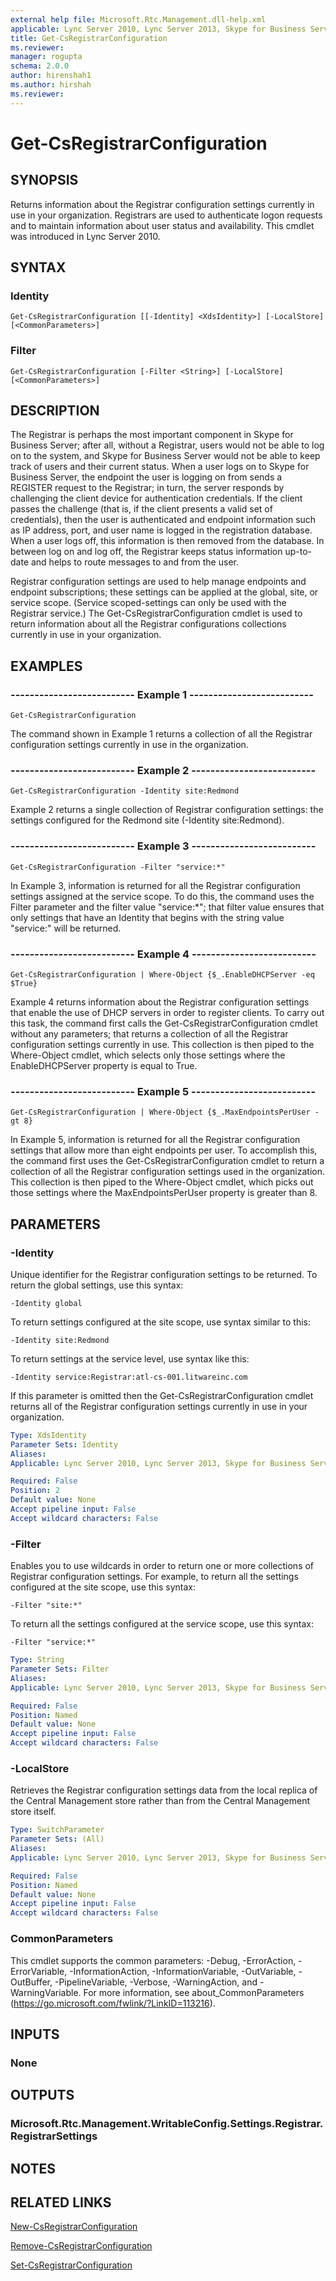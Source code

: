 ```yaml
---
external help file: Microsoft.Rtc.Management.dll-help.xml
applicable: Lync Server 2010, Lync Server 2013, Skype for Business Server 2015, Skype for Business Server 2019
title: Get-CsRegistrarConfiguration
ms.reviewer: 
manager: rogupta
schema: 2.0.0
author: hirenshah1
ms.author: hirshah
ms.reviewer:
---
```


# Get-CsRegistrarConfiguration

## SYNOPSIS
Returns information about the Registrar configuration settings currently in use in your organization.
Registrars are used to authenticate logon requests and to maintain information about user status and availability.
This cmdlet was introduced in Lync Server 2010.


## SYNTAX

### Identity
```
Get-CsRegistrarConfiguration [[-Identity] <XdsIdentity>] [-LocalStore] [<CommonParameters>]
```

### Filter
```
Get-CsRegistrarConfiguration [-Filter <String>] [-LocalStore] [<CommonParameters>]
```

## DESCRIPTION
The Registrar is perhaps the most important component in Skype for Business Server; after all, without a Registrar, users would not be able to log on to the system, and Skype for Business Server would not be able to keep track of users and their current status.
When a user logs on to Skype for Business Server, the endpoint the user is logging on from sends a REGISTER request to the Registrar; in turn, the server responds by challenging the client device for authentication credentials.
If the client passes the challenge (that is, if the client presents a valid set of credentials), then the user is authenticated and endpoint information such as IP address, port, and user name is logged in the registration database.
When a user logs off, this information is then removed from the database.
In between log on and log off, the Registrar keeps status information up-to-date and helps to route messages to and from the user.

Registrar configuration settings are used to help manage endpoints and endpoint subscriptions; these settings can be applied at the global, site, or service scope.
(Service scoped-settings can only be used with the Registrar service.) The Get-CsRegistrarConfiguration cmdlet is used to return information about all the Registrar configurations collections currently in use in your organization.


## EXAMPLES

### -------------------------- Example 1 --------------------------
```
Get-CsRegistrarConfiguration
```

The command shown in Example 1 returns a collection of all the Registrar configuration settings currently in use in the organization.

### -------------------------- Example 2 --------------------------
```
Get-CsRegistrarConfiguration -Identity site:Redmond
```

Example 2 returns a single collection of Registrar configuration settings: the settings configured for the Redmond site (-Identity site:Redmond).

### -------------------------- Example 3 --------------------------
```
Get-CsRegistrarConfiguration -Filter "service:*"
```

In Example 3, information is returned for all the Registrar configuration settings assigned at the service scope.
To do this, the command uses the Filter parameter and the filter value "service:*"; that filter value ensures that only settings that have an Identity that begins with the string value "service:" will be returned.

### -------------------------- Example 4 --------------------------
```
Get-CsRegistrarConfiguration | Where-Object {$_.EnableDHCPServer -eq $True}
```

Example 4 returns information about the Registrar configuration settings that enable the use of DHCP servers in order to register clients.
To carry out this task, the command first calls the Get-CsRegistrarConfiguration cmdlet without any parameters; that returns a collection of all the Registrar configuration settings currently in use.
This collection is then piped to the Where-Object cmdlet, which selects only those settings where the EnableDHCPServer property is equal to True.

### -------------------------- Example 5 --------------------------
```
Get-CsRegistrarConfiguration | Where-Object {$_.MaxEndpointsPerUser -gt 8}
```

In Example 5, information is returned for all the Registrar configuration settings that allow more than eight endpoints per user.
To accomplish this, the command first uses the Get-CsRegistrarConfiguration cmdlet to return a collection of all the Registrar configuration settings used in the organization.
This collection is then piped to the Where-Object cmdlet, which picks out those settings where the MaxEndpointsPerUser property is greater than 8.


## PARAMETERS

### -Identity
Unique identifier for the Registrar configuration settings to be returned.
To return the global settings, use this syntax:

`-Identity global`

To return settings configured at the site scope, use syntax similar to this:

`-Identity site:Redmond`

To return settings at the service level, use syntax like this:

`-Identity service:Registrar:atl-cs-001.litwareinc.com`

If this parameter is omitted then the Get-CsRegistrarConfiguration cmdlet returns all of the Registrar configuration settings currently in use in your organization.

```yaml
Type: XdsIdentity
Parameter Sets: Identity
Aliases: 
Applicable: Lync Server 2010, Lync Server 2013, Skype for Business Server 2015, Skype for Business Server 2019

Required: False
Position: 2
Default value: None
Accept pipeline input: False
Accept wildcard characters: False
```

### -Filter
Enables you to use wildcards in order to return one or more collections of Registrar configuration settings.
For example, to return all the settings configured at the site scope, use this syntax:

`-Filter "site:*"`

To return all the settings configured at the service scope, use this syntax:

`-Filter "service:*"`

```yaml
Type: String
Parameter Sets: Filter
Aliases: 
Applicable: Lync Server 2010, Lync Server 2013, Skype for Business Server 2015, Skype for Business Server 2019

Required: False
Position: Named
Default value: None
Accept pipeline input: False
Accept wildcard characters: False
```

### -LocalStore
Retrieves the Registrar configuration settings data from the local replica of the Central Management store rather than from the Central Management store itself.

```yaml
Type: SwitchParameter
Parameter Sets: (All)
Aliases: 
Applicable: Lync Server 2010, Lync Server 2013, Skype for Business Server 2015, Skype for Business Server 2019

Required: False
Position: Named
Default value: None
Accept pipeline input: False
Accept wildcard characters: False
```

### CommonParameters
This cmdlet supports the common parameters: -Debug, -ErrorAction, -ErrorVariable, -InformationAction, -InformationVariable, -OutVariable, -OutBuffer, -PipelineVariable, -Verbose, -WarningAction, and -WarningVariable. For more information, see about_CommonParameters (https://go.microsoft.com/fwlink/?LinkID=113216).

## INPUTS

### None


## OUTPUTS

### Microsoft.Rtc.Management.WritableConfig.Settings.Registrar.RegistrarSettings


## NOTES


## RELATED LINKS

[New-CsRegistrarConfiguration](New-CsRegistrarConfiguration.md)

[Remove-CsRegistrarConfiguration](Remove-CsRegistrarConfiguration.md)

[Set-CsRegistrarConfiguration](Set-CsRegistrarConfiguration.md)

